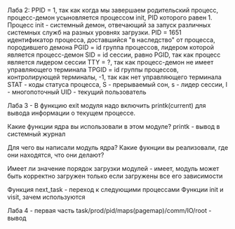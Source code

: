 Лаба 2:
PPID = 1, так как когда мы завершаем родительский процесс, процесс-демон усыновляется процессом init, PID которого равен 1. Процесс init - системный демон, отвечающий за запуск различных системных служб на разных уровнях загрузки.
PID = 1651 идентификатор процесса, доставшийся "в наследство" от процесса, породившего демона
PGID = id группа процессов, лидером которой является процесс-демон
SID = id сессии, равно PGID, так как процесс является лидером сессии
TTY = ?, так как процесс-демон не имеет управляющего терминала
TPGID = id группы процессов, контролирующей терминалы, -1, так как нет управляющего терминала
STAT - коды статуса процесса, S - прерываемый сон, s - лидер сессии, l - многопоточный
UID - текущий пользователь


Лаба 3 - В функцию exit модуля надо включить printk(current) для вывода информации о текущем процессе.

Какие функции ядра вы использовали в этом модуле?
printk - вывод в системный журнал

Для чего вы написали модуль ядра?
Какие фукнции вы реализовали, где они находятся, что они делают?


Имеет ли значение порядок загрузки модулей - имеет, модуль может быть корректно загружен только если загружены все его зависимости

Функция next_task - переход к следующими процессами
Функции init и visit, зачем используются


Лаба 4 - первая часть task/prod/pid/maps(pagemap)/comm/IO/root - вывод